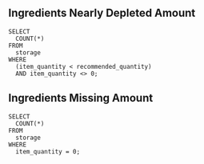 ## Ingredients Nearly Depleted Amount

```
SELECT
  COUNT(*)
FROM
  storage
WHERE
  (item_quantity < recommended_quantity)
  AND item_quantity <> 0;
```

## Ingredients Missing Amount

```
SELECT
  COUNT(*)
FROM
  storage
WHERE
  item_quantity = 0;
```
